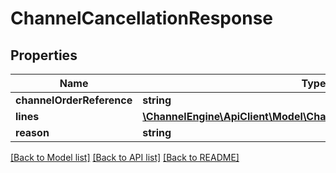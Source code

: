 # ChannelCancellationResponse

## Properties
Name | Type | Description | Notes
------------ | ------------- | ------------- | -------------
**channelOrderReference** | **string** |  | 
**lines** | [**\ChannelEngine\ApiClient\Model\ChannelCancellationLineResponse[]**](ChannelCancellationLineResponse.md) |  | 
**reason** | **string** |  | [optional] 

[[Back to Model list]](../README.md#documentation-for-models) [[Back to API list]](../README.md#documentation-for-api-endpoints) [[Back to README]](../README.md)


